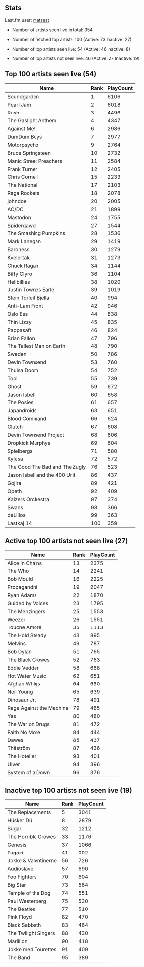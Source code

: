 ## Stats 


Last.fm user: [matsest](https://www.last.fm/user/matsest)

- Number of artists seen live in total: 354

- Number of fetched top artists: 100 (Active: 73 Inactive: 27)

- Number of top artists seen live: 54 (Active: 46 Inactive: 8)

- Number of top artists not seen live: 46 (Active: 27 Inactive: 19)

## Top 100 artists seen live (54)

Name                           | Rank | PlayCount
------------------------------ | ---- | ---------
Soundgarden                    | 1    | 6106     
Pearl Jam                      | 2    | 6018     
Rush                           | 3    | 4496     
The Gaslight Anthem            | 4    | 4347     
Against Me!                    | 6    | 2986     
DumDum Boys                    | 7    | 2977     
Motorpsycho                    | 9    | 2764     
Bruce Springsteen              | 10   | 2732     
Manic Street Preachers         | 11   | 2584     
Frank Turner                   | 12   | 2405     
Chris Cornell                  | 15   | 2233     
The National                   | 17   | 2103     
Raga Rockers                   | 18   | 2078     
johndoe                        | 20   | 2005     
AC/DC                          | 21   | 1899     
Mastodon                       | 24   | 1755     
Spidergawd                     | 27   | 1544     
The Smashing Pumpkins          | 28   | 1536     
Mark Lanegan                   | 29   | 1419     
Baroness                       | 30   | 1279     
Kvelertak                      | 31   | 1273     
Chuck Ragan                    | 34   | 1144     
Biffy Clyro                    | 36   | 1104     
Hellbillies                    | 38   | 1020     
Justin Townes Earle            | 39   | 1019     
Stein Torleif Bjella           | 40   | 994      
Anti-Lam Front                 | 42   | 946      
Oslo Ess                       | 44   | 838      
Thin Lizzy                     | 45   | 835      
Pappasaft                      | 46   | 824      
Brian Fallon                   | 47   | 796      
The Tallest Man on Earth       | 48   | 790      
Sweden                         | 50   | 786      
Devin Townsend                 | 53   | 760      
Thulsa Doom                    | 54   | 752      
Tool                           | 55   | 739      
Ghost                          | 59   | 672      
Jason Isbell                   | 60   | 658      
The Posies                     | 61   | 657      
Japandroids                    | 63   | 651      
Blood Command                  | 66   | 624      
Clutch                         | 67   | 608      
Devin Townsend Project         | 68   | 606      
Dropkick Murphys               | 69   | 604      
Spielbergs                     | 71   | 580      
Kylesa                         | 72   | 572      
The Good The Bad and The Zugly | 76   | 523      
Jason Isbell and the 400 Unit  | 86   | 437      
Gojira                         | 89   | 421      
Opeth                          | 92   | 409      
Kaizers Orchestra              | 97   | 374      
Swans                          | 98   | 366      
deLillos                       | 99   | 363      
Lastkaj 14                     | 100  | 359      

## Active top 100 artists not seen live (27)

Name                     | Rank | PlayCount
------------------------ | ---- | ---------
Alice in Chains          | 13   | 2375     
The Who                  | 14   | 2241     
Bob Mould                | 16   | 2225     
Propagandhi              | 19   | 2047     
Ryan Adams               | 22   | 1870     
Guided by Voices         | 23   | 1795     
The Menzingers           | 25   | 1553     
Weezer                   | 26   | 1551     
Touché Amoré             | 35   | 1113     
The Hold Steady          | 43   | 895      
Melvins                  | 49   | 787      
Bob Dylan                | 51   | 765      
The Black Crowes         | 52   | 763      
Eddie Vedder             | 58   | 688      
Hot Water Music          | 62   | 651      
Afghan Whigs             | 64   | 650      
Neil Young               | 65   | 639      
Dinosaur Jr.             | 78   | 491      
Rage Against the Machine | 79   | 485      
Yes                      | 80   | 480      
The War on Drugs         | 81   | 472      
Faith No More            | 84   | 444      
Dawes                    | 85   | 437      
Thåström                 | 87   | 436      
The Hotelier             | 93   | 401      
Ulver                    | 94   | 396      
System of a Down         | 96   | 376      

## Inactive top 100 artists not seen live (19)

Name                 | Rank | PlayCount
-------------------- | ---- | ---------
The Replacements     | 5    | 3041     
Hüsker Dü            | 8    | 2879     
Sugar                | 32   | 1212     
The Horrible Crowes  | 33   | 1176     
Genesis              | 37   | 1066     
Fugazi               | 41   | 992      
Jokke & Valentinerne | 56   | 726      
Audioslave           | 57   | 690      
Foo Fighters         | 70   | 604      
Big Star             | 73   | 564      
Temple of the Dog    | 74   | 551      
Paul Westerberg      | 75   | 530      
The Beatles          | 77   | 510      
Pink Floyd           | 82   | 470      
Black Sabbath        | 83   | 464      
The Twilight Singers | 88   | 430      
Marillion            | 90   | 418      
Jokke med Tourettes  | 91   | 409      
The Band             | 95   | 389      
